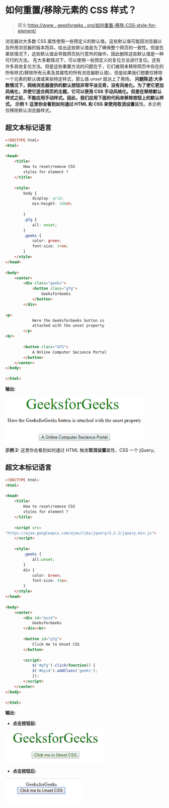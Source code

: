 # 如何重置/移除元素的 CSS 样式？

> 原文:[https://www . geesforgeks . org/如何重置-移除-CSS-style-for-element/](https://www.geeksforgeeks.org/how-to-reset-remove-css-styles-for-element/)

浏览器对大多数 CSS 属性使用一些预定义的默认值。这些默认值可能因浏览器以及所用浏览器的版本而异。给出这些默认值是为了确保整个网页的一致性。但是在某些情况下，这些默认值会导致网页执行意外的操作，因此删除这些默认值是一种可行的方法。
在大多数情况下，可以使用一些预定义的复位方法进行复位。还有许多其他复位方法。但是这些重置方法的问题在于，它们被用来移除网页中存在的所有样式(移除所有元素及其属性的所有浏览器默认值)，但是如果我们想要仅移除一个元素的默认值或某些特定样式，那么值 *unset* 就派上了用场。
**问题陈述:**大多数情况下，网络浏览器提供的默认按钮非常平淡无奇，没有风格化。为了使它更加风格化，并使它适合网页的主题，它可以使用 CSS 手动风格化。但是在移除默认样式之前，不能应用手动样式。因此，我们应用下面的代码来移除按钮上的默认样式。
**示例 1:** 这里你会看到如何通过 HTML 和 CSS 来使用**取消设置**属性。本示例仅移除默认浏览器样式。

## 超文本标记语言

```html
<!DOCTYPE html>
<html>

<head>
    <title>
        How to reset/remove CSS
        styles for element ?
    </title>

    <style>
        body {
            display: grid;
            min-height: 100vh;

        }
        .gfg {
            all: unset;
        }
        .geeks {
            color: green;
            font-size: 3rem;
        }
    </style>
</head>

<body>
    <center>
        <div class="geeks">
            <button class="gfg">
                GeeksforGeeks
            </button>
        </div>

<p>
            Here the GeeksforGeeks button is
            attached with the unset property
        </p>
<br>

        <button class="GFG">
            A Online Computer Secience Portal
        </button>
    </center>
</body>

</html>                               
```

**输出:**

![](img/f13741f13cae68bccff93088e27c5ca5.png)

**示例 2:** 这里你会看到如何通过 HTML 触发**取消设置**属性，CSS 一个 jQuery。

## 超文本标记语言

```html
<!DOCTYPE html>
<html>

<head>
    <title>
        How to reset/remove CSS
        styles for element ?
    </title>

    <script src=
"https://ajax.googleapis.com/ajax/libs/jquery/3.2.1/jquery.min.js">
    </script>

    <style>
        .geeks {
            all:unset;
        }
        div {
            color: Green;
            font-size: 44px;
        }
    </style>
</head>

<body>
    <center>
        <div id="myid">
            GeeksforGeeks
        </div><br>

        <button id="gfg">
            Click me to Unset CSS
        </button>

        <script>
            $('#gfg').click(function() {
            $('#myid').addClass('geeks');
            });
        </script>
    </center>
</body>

</html>                   
```

**输出:**

*   **点击按钮前:**

![](img/dc3e0bfc3c4cd3449347a94796c3af41.png)

*   **点击按钮后:**

![](img/3e188955bd5267145066305799ac0d75.png)